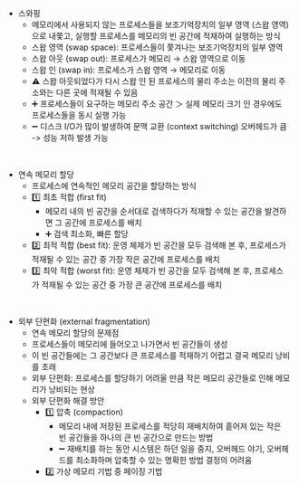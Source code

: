 - 스와핑
  - 메모리에서 사용되지 않는 프로세스들을 보조기억장치의 일부 영역 (스왑 영역)으로 내쫓고, 실행할 프로세스를 메모리의 빈 공간에 적재하여 실행하는 방식
  - 스왑 영역 (swap space): 프로세스들이 쫓겨나는 보조기억장치의 일부 영역
  - 스왑 아웃 (swap out): 프로세스가 메모리 → 스왑 영역으로 이동
  - 스왑 인 (swap in): 프로세스가 스왑 영역 → 메모리로 이동
  - ⚠️ 스왑 아웃되었다가 다시 스왑 인 된 프로세스의 물리 주소는 이전의 물리 주소와는 다른 곳에 적재될 수 있음
  - ➕ 프로세스들이 요구하는 메모리 주소 공간 ＞ 실제 메모리 크기 인 경우에도 프로세스들을 동시 실행 가능
  - ➖ 디스크 I/O가 많이 발생하여 문맥 교환 (context switching) 오버헤드가 큼 -> 성능 저하 발생 가능 
<br/>

- 연속 메모리 할당
  - 프로세스에 연속적인 메모리 공간을 할당하는 방식
  - 1️⃣ 최초 적합 (first fit)
    - 메모리 내의 빈 공간을 순서대로 검색하다가 적재할 수 있는 공간을 발견하면 그 공간에 프로세스를 배치
    - ➕ 검색 최소화, 빠른 할당
  - 2️⃣ 최적 적합 (best fit): 운영 체제가 빈 공간을 모두 검색해 본 후, 프로세스가 적재될 수 있는 공간 중 가장 작은 공간에 프로세스를 배치
  - 3️⃣ 최악 적합 (worst fit): 운영 체제가 빈 공간을 모두 검색해 본 후, 프로세스가 적재될 수 있는 공간 중 가장 큰 공간에 프로세스를 배치
<br/>

- 외부 단편화 (external fragmentation)
  - 연속 메모리 할당의 문제점
  - 프로세스들이 메모리에 들어오고 나가면서 빈 공간들이 생성
  - 이 빈 공간들에는 그 공간보다 큰 프로세스를 적재하기 어렵고 결국 메모리 낭비를 초래
  - 외부 단편화: 프로세스를 할당하기 어려울 만큼 작은 메모리 공간들로 인해 메모리가 낭비되는 현상
  - 외부 단편화 해결 방안
    - 1️⃣ 압축 (compaction)
      - 메모리 내에 저장된 프로세스를 적당히 재배치하여 흩어져 있는 작은 빈 공간들을 하나의 큰 빈 공간으로 만드는 방법
      - ➖ 재배치를 하는 동안 시스템은 하던 일을 중지, 오버헤드 야기, 오버헤드를 최소화하며 압축할 수 있는 명확한 방법 결정의 어려움
    - 2️⃣ 가상 메모리 기법 중 페이징 기법 
